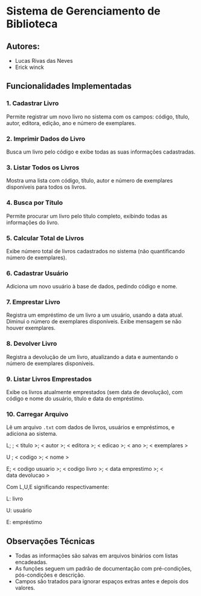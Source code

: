 # Sistema de Gerenciamento de Biblioteca

## Autores:
- Lucas Rivas das Neves
- Erick winck

## Funcionalidades Implementadas

### 1. Cadastrar Livro
Permite registrar um novo livro no sistema com os campos: código, título, autor, editora, edição, ano e número de exemplares.

### 2. Imprimir Dados do Livro
Busca um livro pelo código e exibe todas as suas informações cadastradas.

### 3. Listar Todos os Livros
Mostra uma lista com código, título, autor e número de exemplares disponíveis para todos os livros.

### 4. Busca por Título
Permite procurar um livro pelo título completo, exibindo todas as informações do livro.

### 5. Calcular Total de Livros
Exibe número total de livros cadastrados no sistema (não quantificando número de exemplares).

### 6. Cadastrar Usuário
Adiciona um novo usuário à base de dados, pedindo código e nome.

### 7. Emprestar Livro
Registra um empréstimo de um livro a um usuário, usando a data atual. Diminui o número de exemplares disponíveis. Exibe mensagem se não houver exemplares.

### 8. Devolver Livro
Registra a devolução de um livro, atualizando a data e aumentando o número de exemplares disponíveis.

### 9. Listar Livros Emprestados
Exibe os livros atualmente emprestados (sem data de devolução), com código e nome do usuário, título e data do empréstimo.

### 10. Carregar Arquivo
Lê um arquivo `.txt` com dados de livros, usuários e empréstimos, e adiciona ao sistema.

L; <codigo >; < titulo >; < autor >; < editora >; < edicao >; < ano >; < exemplares >

U ; < codigo >; < nome >

E; < codigo usuario >; < codigo livro >; < data emprestimo >; < data devolucao >

Com L,U,E significando respectivamente:

L: livro

U: usuário

E: empréstimo
## Observações Técnicas

- Todas as informações são salvas em arquivos binários com listas encadeadas.
- As funções seguem um padrão de documentação com pré-condições, pós-condições e descrição.
- Campos são tratados para ignorar espaços extras antes e depois dos valores.
